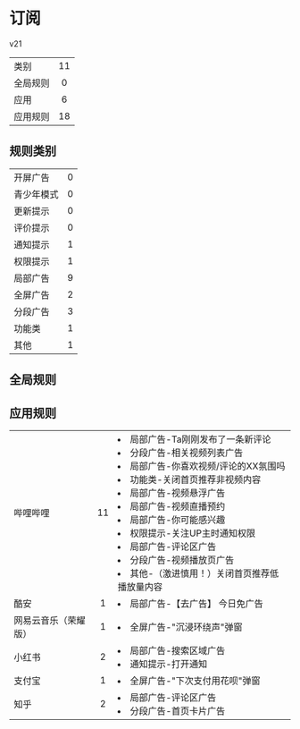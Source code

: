# 订阅

v21

|||
| - |:-:|
|类别|11|
|全局规则|0|
|应用|6|
|应用规则|18|

## 规则类别

|||
| - |:-:|
|开屏广告|0|
|青少年模式|0|
|更新提示|0|
|评价提示|0|
|通知提示|1|
|权限提示|1|
|局部广告|9|
|全屏广告|2|
|分段广告|3|
|功能类|1|
|其他|1|

## 全局规则



## 应用规则

||||
| - |:-:|-|
|哔哩哔哩|11|<li>局部广告-Ta刚刚发布了一条新评论<li>分段广告-相关视频列表广告<li>局部广告-你喜欢视频/评论的XX氛围吗<li>功能类-关闭首页推荐非视频内容<li>局部广告-视频悬浮广告<li>局部广告-视频直播预约<li>局部广告-你可能感兴趣<li>权限提示-关注UP主时通知权限<li>局部广告-评论区广告<li>分段广告-视频播放页广告<li>其他-（激进慎用！）关闭首页推荐低播放量内容|
|酷安|1|<li>局部广告-【去广告】 今日免广告|
|网易云音乐（荣耀版）|1|<li>全屏广告-"沉浸环绕声"弹窗|
|小红书|2|<li>局部广告-搜索区域广告<li>通知提示-打开通知|
|支付宝|1|<li>全屏广告-"下次支付用花呗"弹窗|
|知乎|2|<li>局部广告-评论区广告<li>分段广告-首页卡片广告|
